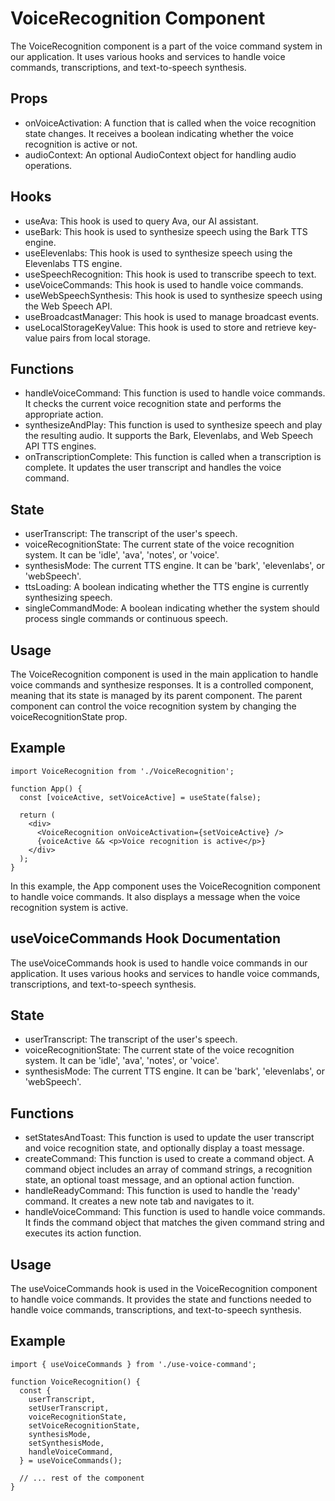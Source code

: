 # VoiceRecognition Component

The VoiceRecognition component is a part of the voice command system in our application. It uses various hooks and services to handle voice commands, transcriptions, and text-to-speech synthesis.

## Props

- onVoiceActivation: A function that is called when the voice recognition state changes. It receives a boolean indicating whether the voice recognition is active or not.
- audioContext: An optional AudioContext object for handling audio operations.

## Hooks

- useAva: This hook is used to query Ava, our AI assistant.
- useBark: This hook is used to synthesize speech using the Bark TTS engine.
- useElevenlabs: This hook is used to synthesize speech using the Elevenlabs TTS engine.
- useSpeechRecognition: This hook is used to transcribe speech to text.
- useVoiceCommands: This hook is used to handle voice commands.
- useWebSpeechSynthesis: This hook is used to synthesize speech using the Web Speech API.
- useBroadcastManager: This hook is used to manage broadcast events.
- useLocalStorageKeyValue: This hook is used to store and retrieve key-value pairs from local storage.

## Functions

- handleVoiceCommand: This function is used to handle voice commands. It checks the current voice recognition state and performs the appropriate action.
- synthesizeAndPlay: This function is used to synthesize speech and play the resulting audio. It supports the Bark, Elevenlabs, and Web Speech API TTS engines.
- onTranscriptionComplete: This function is called when a transcription is complete. It updates the user transcript and handles the voice command.

## State

- userTranscript: The transcript of the user's speech.
- voiceRecognitionState: The current state of the voice recognition system. It can be 'idle', 'ava', 'notes', or 'voice'.
- synthesisMode: The current TTS engine. It can be 'bark', 'elevenlabs', or 'webSpeech'.
- ttsLoading: A boolean indicating whether the TTS engine is currently synthesizing speech.
- singleCommandMode: A boolean indicating whether the system should process single commands or continuous speech.

## Usage

The VoiceRecognition component is used in the main application to handle voice commands and synthesize responses. It is a controlled component, meaning that its state is managed by its parent component. The parent component can control the voice recognition system by changing the voiceRecognitionState prop.

## Example

```
import VoiceRecognition from './VoiceRecognition';

function App() {
  const [voiceActive, setVoiceActive] = useState(false);

  return (
    <div>
      <VoiceRecognition onVoiceActivation={setVoiceActive} />
      {voiceActive && <p>Voice recognition is active</p>}
    </div>
  );
}
```

In this example, the App component uses the VoiceRecognition component to handle voice commands. It also displays a message when the voice recognition system is active.

## useVoiceCommands Hook Documentation

The useVoiceCommands hook is used to handle voice commands in our application. It uses various hooks and services to handle voice commands, transcriptions, and text-to-speech synthesis.

## State

- userTranscript: The transcript of the user's speech.
- voiceRecognitionState: The current state of the voice recognition system. It can be 'idle', 'ava', 'notes', or 'voice'.
- synthesisMode: The current TTS engine. It can be 'bark', 'elevenlabs', or 'webSpeech'.

## Functions

- setStatesAndToast: This function is used to update the user transcript and voice recognition state, and optionally display a toast message.
- createCommand: This function is used to create a command object. A command object includes an array of command strings, a recognition state, an optional toast message, and an optional action function.
- handleReadyCommand: This function is used to handle the 'ready' command. It creates a new note tab and navigates to it.
- handleVoiceCommand: This function is used to handle voice commands. It finds the command object that matches the given command string and executes its action function.

## Usage

The useVoiceCommands hook is used in the VoiceRecognition component to handle voice commands. It provides the state and functions needed to handle voice commands, transcriptions, and text-to-speech synthesis.

## Example

```
import { useVoiceCommands } from './use-voice-command';

function VoiceRecognition() {
  const {
    userTranscript,
    setUserTranscript,
    voiceRecognitionState,
    setVoiceRecognitionState,
    synthesisMode,
    setSynthesisMode,
    handleVoiceCommand,
  } = useVoiceCommands();

  // ... rest of the component
}
```

